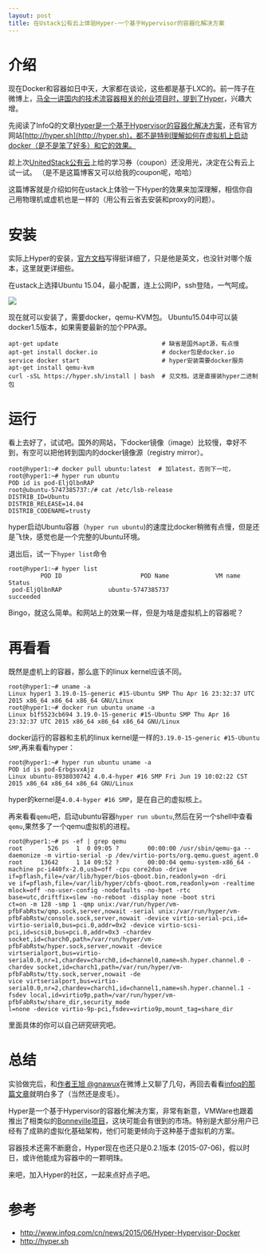 ```yaml
---
layout: post
title: 在Ustack公有云上体验Hyper-一个基于Hypervisor的容器化解决方案
---
```

# 介绍 #

现在Docker和容器如日中天，大家都在谈论，这些都是基于LXC的。前一阵子在微博上，[马全一讲国内的技术流容器相关的创业项目时，提到了Hyper](http://weibo.com/1642262644/Cpi2p7emf)，兴趣大增。

先阅读了InfoQ的文章[Hyper是一个基于Hypervisor的容器化解决方案][hyperinfoq]，还有官方网站[http://hyper.sh](http://hyper.sh)，都不是特别理解如何在虚拟机上启动docker（是不是笨了好多）和它的效果。

趁上次[UnitedStack公有云][ustack]上给的学习券（coupon）还没用光，决定在公有云上试一试。 （是不是这篇博客又可以给我的coupon呢，哈哈）

这篇博客就是介绍如何在ustack上体验一下Hyper的效果来加深理解，相信你自己用物理机或虚机也是一样的（用公有云省去安装和proxy的问题）。

# 安装 #

实际上Hyper的安装，[官方文档](https://docs.hyper.sh/get_started/install.html)写得挺详细了，只是他是英文，也没针对哪个版本，这里就更详细些。


在ustack上选择Ubuntu 15.04，最小配置，连上公网IP，ssh登陆，一气呵成。

![](http://www.larrycaiyu.com/images/hyper-1.png)

现在就可以安装了，需要docker，qemu-KVM包。 Ubuntu15.04中可以装docker1.5版本，如果需要最新的加个PPA源。

	apt-get update                             # 缺省是国外apt源，有点慢
	apt-get install docker.io                  # docker包是docker.io
	service docker start					   # hyper安装需要docker服务
	apt-get install qemu-kvm
	curl -sSL https://hyper.sh/install | bash  # 见文档，这是直接装hyper二进制包

# 运行 #

看上去好了，试试吧。国外的网站，下docker镜像（image）比较慢，幸好不到，有空可以把他转到国内的docker镜像源（registry mirror）。

	root@hyper1:~# docker pull ubuntu:latest  # 加latest，否则下一坨，
	root@hyper1:~# hyper run ubuntu
	POD id is pod-EljQlbnRAP
	root@ubuntu-5747385737:/# cat /etc/lsb-release
	DISTRIB_ID=Ubuntu
	DISTRIB_RELEASE=14.04
	DISTRIB_CODENAME=trusty

hyper启动Ubuntu容器（`hyper run ubuntu`)的速度比docker稍微有点慢，但是还是飞快，感觉也是一个完整的Ubuntu环境。

退出后，试一下`hyper list`命令

	root@hyper1:~# hyper list
	         POD ID                      POD Name             VM name    Status
	 pod-EljQlbnRAP             ubuntu-5747385737                     succeeded

Bingo，就这么简单。和网站上的效果一样，但是为啥是虚拟机上的容器呢？

# 再看看 #

既然是虚机上的容器，那么底下的linux kernel应该不同。

	root@hyper1:~# uname -a
	Linux hyper1 3.19.0-15-generic #15-Ubuntu SMP Thu Apr 16 23:32:37 UTC 2015 x86_64 x86_64 x86_64 GNU/Linux
	root@hyper1:~# docker run ubuntu uname -a
	Linux b1f5523cb694 3.19.0-15-generic #15-Ubuntu SMP Thu Apr 16 23:32:37 UTC 2015 x86_64 x86_64 x86_64 GNU/Linux

docker运行的容器和主机的linux kernel是一样的`3.19.0-15-generic #15-Ubuntu SMP`,再来看看hyper：

	root@hyper1:~# hyper run ubuntu uname -a
	POD id is pod-ErbgsvxAjz
	Linux ubuntu-8938030742 4.0.4-hyper #16 SMP Fri Jun 19 10:02:22 CST 2015 x86_64 x86_64 x86_64 GNU/Linux

hyper的kernel是`4.0.4-hyper #16 SMP`，是在自己的虚拟核上。

再来看看`qemu`吧，启动ubuntu容器`hyper run ubuntu`,然后在另一个shell中查看`qemu`,果然多了一个qemu虚拟机的进程。
	
	root@hyper1:~# ps -ef | grep qemu
	root       526     1  0 09:05 ?        00:00:00 /usr/sbin/qemu-ga --daemonize -m virtio-serial -p /dev/virtio-ports/org.qemu.guest_agent.0
	root     13642     1 14 09:52 ?        00:00:04 qemu-system-x86_64 -machine pc-i440fx-2.0,usb=off -cpu core2duo -drive if=pflash,file=/var/lib/hyper/bios-qboot.bin,readonly=on -dri
	ve if=pflash,file=/var/lib/hyper/cbfs-qboot.rom,readonly=on -realtime mlock=off -no-user-config -nodefaults -no-hpet -rtc base=utc,driftfix=slew -no-reboot -display none -boot stri
	ct=on -m 128 -smp 1 -qmp unix:/var/run/hyper/vm-pfbFabRstw/qmp.sock,server,nowait -serial unix:/var/run/hyper/vm-pfbFabRstw/console.sock,server,nowait -device virtio-serial-pci,id=
	virtio-serial0,bus=pci.0,addr=0x2 -device virtio-scsi-pci,id=scsi0,bus=pci.0,addr=0x3 -chardev socket,id=charch0,path=/var/run/hyper/vm-pfbFabRstw/hyper.sock,server,nowait -device
	virtserialport,bus=virtio-serial0.0,nr=1,chardev=charch0,id=channel0,name=sh.hyper.channel.0 -chardev socket,id=charch1,path=/var/run/hyper/vm-pfbFabRstw/tty.sock,server,nowait -de
	vice virtserialport,bus=virtio-serial0.0,nr=2,chardev=charch1,id=channel1,name=sh.hyper.channel.1 -fsdev local,id=virtio9p,path=/var/run/hyper/vm-pfbFabRstw/share_dir,security_mode
	l=none -device virtio-9p-pci,fsdev=virtio9p,mount_tag=share_dir

里面具体的你可以自己研究研究吧。

# 总结 #

实验做完后，和[作者王旭 @gnawux](http://weibo.com/gnawux)在微博上又聊了几句，再回去看看[infoq的那篇文章][hyperinfoq]就明白多了（当然还是皮毛）。

Hyper是一个基于Hypervisor的容器化解决方案，非常有新意，VMWare也跟着推出了相类似的[Bonneville项目](http://blogs.vmware.com/cloudnative/introducing-project-bonneville/)，这块可能会有很到的市场。特别是大部分用户已经有了成熟的虚拟化基础架构，他们可能更倾向于这种基于虚拟机的方案。

容器技术还需不断磨合，Hyper现在也还只是0.2.1版本 (2015-07-06)，假以时日，或许他能成为容器中的一颗明珠。

来吧，加入Hyper的社区，一起来点好点子吧。


# 参考 #

* http://www.infoq.com/cn/news/2015/06/Hyper-Hypervisor-Docker 
* http://hyper.sh 

[hyperinfoq]: http://www.infoq.com/cn/news/2015/06/Hyper-Hypervisor-Docker
[ustack]: https://www.ustack.com